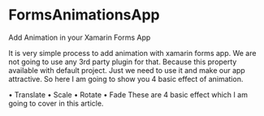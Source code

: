 # FormsAnimationsApp
Add Animation in your Xamarin Forms App 

It is very simple process to add animation with xamarin forms app. We are not going to use any 3rd party plugin for that. Because this property available with default project. Just we need to use it and make our app attractive.
So here I am going to show you 4 basic effect of animation.

•	Translate
•	Scale
•	Rotate
•	Fade
These are 4 basic effect which I am going to cover in this article.


